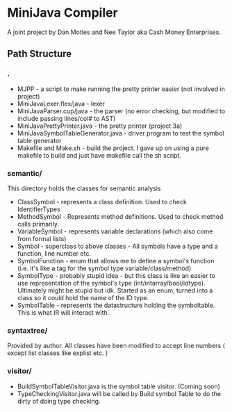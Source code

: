# MiniJava Compiler
A joint project by Dan Motles and Nee Taylor aka Cash Money Enterprises.

## Path Structure
### .
- MJPP - a script to make running the pretty printer easier (not involved in project)
- MiniJavaLexer.flex/java - lexer
- MiniJavaParser.cup/java - the parser (no error checking, but modified to include passing lines/col# to AST)
- MiniJavaPrettyPrinter.java - the pretty printer (project 3a)
- MiniJavaSymbolTableGenerator.java - driver program to test the symbol table generator
- Makefile and Make.sh - build the project. I gave up on using a pure makefile to build and just have makefile call the sh script.
### semantic/
This directory holds the classes for semantic analysis
- ClassSymbol - represents a class definition. Used to check IdentifierTypes
- MethodSymbol - Represents method definitions. Used to check method calls primarily.
- VariableSymbol - represents variable declarations (which also come from formal lists)
- Symbol - superclass to above classes - All symbols have a type and a function, line number etc.
- SymbolFunction - enum that allows me to define a symbol's function (i.e. it's like a tag for the symbol type variable/class/method)
- SymbolType - probably stupid idea - but this class is like an easier to use representation of the symbol's type (int/intarray/bool/idtype). Ultimately might be stupid but idk. Started as an enum, turned into a class so it could hold the name of the ID type.
- SymbolTable - represents the datastructure holding the symboltable. This is what IR will interact with.
### syntaxtree/
Provided by author. All classes have been modified to accept line numbers ( except list classes like explist etc. )
### visitor/
- BuildSymbolTableVisitor.java is the symbol table visitor.
(Coming soon)
- TypeCheckingVisitor.java will be called by Build symbol Table to do the dirty of doing type checking.
